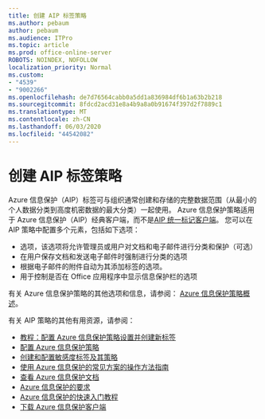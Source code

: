 ```yaml
---
title: 创建 AIP 标签策略
ms.author: pebaum
author: pebaum
ms.audience: ITPro
ms.topic: article
ms.prod: office-online-server
ROBOTS: NOINDEX, NOFOLLOW
localization_priority: Normal
ms.custom:
- "4539"
- "9002266"
ms.openlocfilehash: de7d76564cabb0a5dd1a836984df6b1a63b2b218
ms.sourcegitcommit: 8fdcd2acd31e8a4b9a8a0b91674f397d2f7889c1
ms.translationtype: MT
ms.contentlocale: zh-CN
ms.lasthandoff: 06/03/2020
ms.locfileid: "44542082"
---
```

# <a name="creating-aip-label-policies"></a>创建 AIP 标签策略

Azure 信息保护（AIP）标签可与组织通常创建和存储的完整数据范围（从最小的个人数据分类到高度机密数据的最大分类）一起使用。 Azure 信息保护策略适用于 Azure 信息保护（AIP）经典客户端，而不是[AIP 统一标记客户端](https://docs.microsoft.com/azure/information-protection/rms-client/unifiedlabelingclient-version-release-history)。 您可以在 AIP 策略中配置多个元素，包括如下选项：

- 选项，该选项将允许管理员或用户对文档和电子邮件进行分类和保护（可选）
- 在用户保存文档和发送电子邮件时强制进行分类的选项
- 根据电子邮件的附件自动为其添加标签的选项。
- 用于控制是否在 Office 应用程序中显示信息保护栏的选项

有关 Azure 信息保护策略的其他选项和信息，请参阅： [Azure 信息保护策略概述](https://docs.microsoft.com/azure/information-protection/overview-policy)。  

有关 AIP 策略的其他有用资源，请参阅：

- [教程：配置 Azure 信息保护策略设置并创建新标签](https://docs.microsoft.com/azure/information-protection/infoprotect-quick-start-tutorial)  
- [配置 Azure 信息保护策略](https://docs.microsoft.com/azure/information-protection/configure-policy)  
- [创建和配置敏感度标签及其策略](https://docs.microsoft.com/microsoft-365/compliance/create-sensitivity-labels)  
- [使用 Azure 信息保护的常见方案的操作方法指南](https://docs.microsoft.com/azure/information-protection/how-to-guides)  
- [查看 Azure 信息保护文档](https://docs.microsoft.com/azure/information-protection/what-is-information-protection)  
- [Azure 信息保护的要求](https://docs.microsoft.com/azure/information-protection/get-started/requirements)  
- [Azure 信息保护的快速入门教程](https://docs.microsoft.com/azure/information-protection/get-started/infoprotect-quick-start-tutorial)  
- [下载 Azure 信息保护客户端](https://www.microsoft.com/download/details.aspx?id=53018)